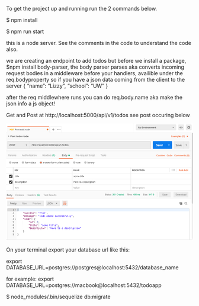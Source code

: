 To get the project up and running run the 2 commands below.

$ npm install

$ npm run start

this is a node server. See the comments in the code to understand the code also.

we are creating an endpoint to add todos but before we install a package, $npm install body-parser, the body parser parses aka converts incoming request bodies in a middleware before your handlers, availible under the req.bodyproperty
so if you have a json data coming from the client to the server
{
	“name”: “Lizzy”,
	“school”: “UW”
}

after the req middlewhere runs you can do req.body.name aka make the json info a js object! 

Get and Post at http://localhost:5000/api/v1/todos see post occuring below

![Post](/img/post.png?raw=true "post")

On your terminal export your database url like this:

export DATABASE_URL=postgres://postgres@localhost:5432/database_name

for example: export DATABASE_URL=postgres://macbook@localhost:5432/todoapp

$ node_modules/.bin/sequelize db:migrate

